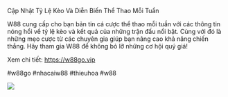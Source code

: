 Cập Nhật Tỷ Lệ Kèo Và Diễn Biến Thể Thao Mỗi Tuần

W88 cung cấp cho bạn bản tin cá cược thể thao mỗi tuần với các thông tin nóng hổi về tỷ lệ kèo và kết quả của những trận đấu nổi bật. Cùng với đó là những mẹo cược từ các chuyên gia giúp bạn nâng cao khả năng chiến thắng. Hãy tham gia W88 để không bỏ lỡ những cơ hội quý giá!

Xem chi tiết: https://w88go.vip

#w88go #nhacaiw88 #thieuhoa #w88

![](https://g0v.hackmd.io/_uploads/SyxaugD-Oyx.jpg)
